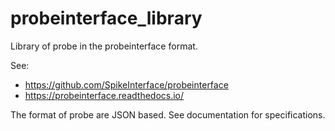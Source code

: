 # probeinterface_library

Library of probe in the probeinterface format.


See:

  * https://github.com/SpikeInterface/probeinterface
  * https://probeinterface.readthedocs.io/


The format of probe are JSON based. See documentation for specifications.


  
